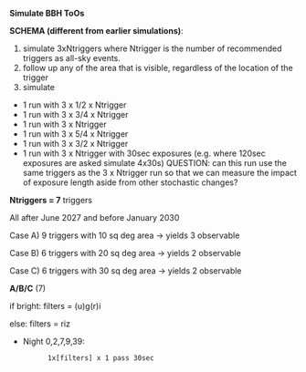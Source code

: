 **Simulate BBH ToOs**

**SCHEMA (different from earlier simulations)**:

1) simulate 3xNtriggers where Ntrigger is the number of recommended triggers as all-sky events.
2) follow up any of the area that is visible, regardless of the location of the trigger
3) simulate
- 1 run with 3 x 1/2 x Ntrigger
- 1 run with 3 x 3/4 x Ntrigger
- 1 run with 3 x Ntrigger
- 1 run with 3 x 5/4 x Ntrigger
- 1 run with 3 x 3/2 x Ntrigger
- 1 run with 3 x Ntrigger with 30sec exposures (e.g. where 120sec exposures are asked simulate 4x30s) QUESTION: can this run use the same triggers as the 3 x Ntrigger run so that we can measure the impact of exposure length aside from other stochastic changes?


**Ntriggers = 7** triggers

All after June 2027 and before January 2030

Case A) 9 triggers with 10 sq deg area -> yields 3 observable

Case B) 6 triggers with 20 sq deg area -> yields 2 observable

Case C) 6 triggers with 30 sq deg area -> yields 2 observable


**A/B/C** (7)

if bright: 
            filters = (u)g(r)i 

else: 
            filters = riz

* Night 0,2,7,9,39:
  
            1x[filters] x 1 pass 30sec
